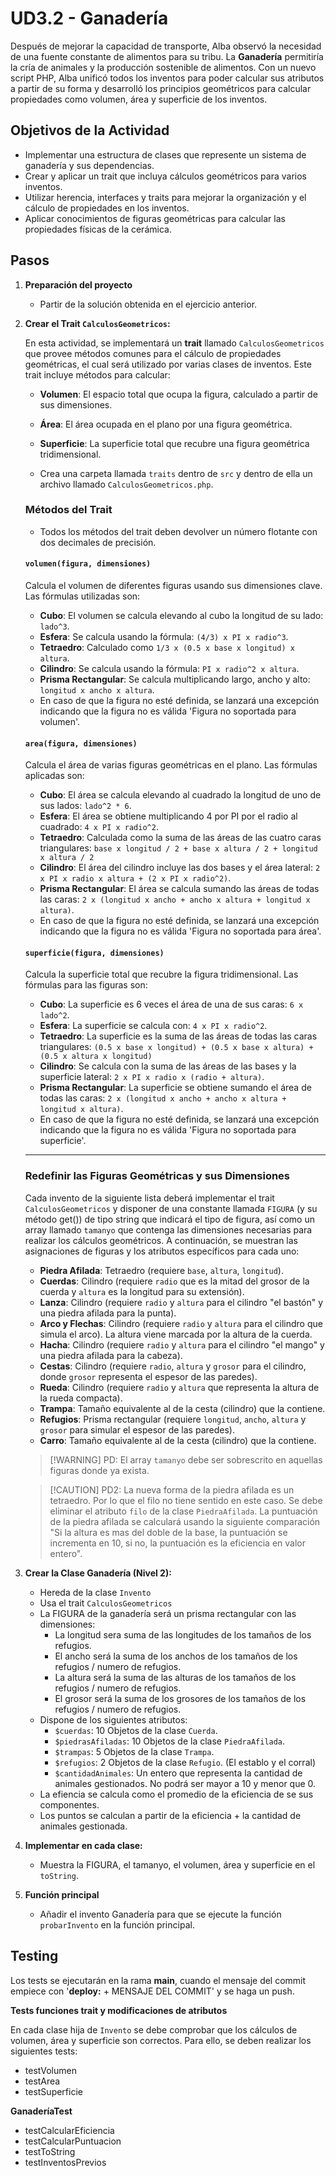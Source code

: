 # UD3.2 - Ganadería

Después de mejorar la capacidad de transporte, Alba observó la necesidad de una fuente constante de alimentos para su tribu. La **Ganadería** permitiría la cría de animales y la producción sostenible de alimentos. Con un nuevo script PHP, Alba unificó todos los inventos para poder calcular sus atributos a partir de su forma y desarrolló los principios geométricos para calcular propiedades como volumen, área y superficie de los inventos.

## Objetivos de la Actividad

- Implementar una estructura de clases que represente un sistema de ganadería y sus dependencias.
- Crear y aplicar un trait que incluya cálculos geométricos para varios inventos.
- Utilizar herencia, interfaces y traits para mejorar la organización y el cálculo de propiedades en los inventos.
- Aplicar conocimientos de figuras geométricas para calcular las propiedades físicas de la cerámica.

## Pasos

1. **Preparación del proyecto**
   - Partir de la solución obtenida en el ejercicio anterior.

2. **Crear el Trait `CalculosGeometricos`:**

   En esta actividad, se implementará un **trait** llamado `CalculosGeometricos` que provee métodos comunes para el cálculo de propiedades geométricas, el cual será utilizado por varias clases de inventos. Este trait incluye métodos para calcular:

   - **Volumen**: El espacio total que ocupa la figura, calculado a partir de sus dimensiones.
   - **Área**: El área ocupada en el plano por una figura geométrica.
   - **Superficie**: La superficie total que recubre una figura geométrica tridimensional.

   - Crea una carpeta llamada `traits` dentro de `src` y dentro de ella un archivo llamado `CalculosGeometricos.php`.

   ### Métodos del Trait

   - Todos los métodos del trait deben devolver un número flotante con dos decimales de precisión.

   #### `volumen(figura, dimensiones)`

   Calcula el volumen de diferentes figuras usando sus dimensiones clave. Las fórmulas utilizadas son:

   - **Cubo**: El volumen se calcula elevando al cubo la longitud de su lado: `lado^3`.
   - **Esfera**: Se calcula usando la fórmula: `(4/3) x PI x radio^3`.
   - **Tetraedro**: Calculado como `1/3 x (0.5 x base x longitud) x altura`.
   - **Cilindro**: Se calcula usando la fórmula: `PI x radio^2 x altura`.
   - **Prisma Rectangular**: Se calcula multiplicando largo, ancho y alto: `longitud x ancho x altura`.
   - En caso de que la figura no esté definida, se lanzará una excepción indicando que la figura no es válida 'Figura no soportada para volumen'.

   #### `area(figura, dimensiones)`

   Calcula el área de varias figuras geométricas en el plano. Las fórmulas aplicadas son:

   - **Cubo**: El área se calcula elevando al cuadrado la longitud de uno de sus lados: `lado^2 * 6`.
   - **Esfera**: El área se obtiene multiplicando 4 por PI por el radio al cuadrado: `4 x PI x radio^2`.
   - **Tetraedro**: Calculada como la suma de las áreas de las cuatro caras triangulares: `base x longitud / 2 + base x altura / 2 + longitud x altura / 2`
   - **Cilindro**: El área del cilindro incluye las dos bases y el área lateral: `2 x PI x radio x altura + (2 x PI x radio^2)`.
   - **Prisma Rectangular**: El área se calcula sumando las áreas de todas las caras: `2 x (longitud x ancho + ancho x altura + longitud x altura)`.
   - En caso de que la figura no esté definida, se lanzará una excepción indicando que la figura no es válida 'Figura no soportada para área'.

   #### `superficie(figura, dimensiones)`

   Calcula la superficie total que recubre la figura tridimensional. Las fórmulas para las figuras son:

   - **Cubo**: La superficie es 6 veces el área de una de sus caras: `6 x lado^2`.
   - **Esfera**: La superficie se calcula con: `4 x PI x radio^2`.
   - **Tetraedro**: La superficie es la suma de las áreas de todas las caras triangulares: `(0.5 x base x longitud) + (0.5 x base x altura) + (0.5 x altura x longitud)`
   - **Cilindro**: Se calcula con la suma de las áreas de las bases y la superficie lateral: `2 x PI x radio x (radio + altura)`.
   - **Prisma Rectangular**: La superficie se obtiene sumando el área de todas las caras: `2 x (longitud x ancho + ancho x altura + longitud x altura)`.
   - En caso de que la figura no esté definida, se lanzará una excepción indicando que la figura no es válida 'Figura no soportada para superficie'.

   ---

   ### Redefinir las Figuras Geométricas y sus Dimensiones

   Cada invento de la siguiente lista deberá implementar el trait `CalculosGeometricos` y disponer de una constante llamada `FIGURA` (y su método get()) de tipo string que indicará el tipo de figura, así como un array llamado `tamanyo` que contenga las dimensiones necesarias para realizar los cálculos geométricos. A continuación, se muestran las asignaciones de figuras y los atributos específicos para cada uno:

   - **Piedra Afilada**: Tetraedro (requiere `base`, `altura`, `longitud`).
   - **Cuerdas**: Cilindro (requiere `radio` que es la mitad del grosor de la cuerda y `altura` es la longitud para su extensión).
   - **Lanza**: Cilindro (requiere `radio` y `altura` para el cilindro "el bastón" y una piedra afilada para la punta).
   - **Arco y Flechas**: Cilindro (requiere `radio` y `altura` para el cilindro que simula el arco). La altura viene marcada por la altura de la cuerda.
   - **Hacha**: Cilindro (requiere `radio` y `altura` para el cilindro "el mango" y una piedra afilada para la cabeza).
   - **Cestas**: Cilindro (requiere `radio`, `altura` y `grosor` para el cilindro, donde `grosor` representa el espesor de las paredes).
   - **Rueda**: Cilindro (requiere `radio` y `altura` que representa la altura de la rueda compacta).
   - **Trampa**: Tamaño equivalente al de la cesta (cilindro) que la contiene.
   - **Refugios**: Prisma rectangular (requiere `longitud`, `ancho`, `altura` y `grosor` para simular el espesor de las paredes).
   - **Carro**: Tamaño equivalente al de la cesta (cilindro) que la contiene.

   > [!WARNING] PD: El array `tamanyo` debe ser sobrescrito en aquellas figuras donde ya exista.

   > [!CAUTION] PD2: La nueva forma de la piedra afilada es un tetraedro. Por lo que el filo no tiene sentido en este caso. Se debe eliminar el atributo `filo` de la clase `PiedraAfilada`. La puntuación de la piedra afilada se calculará usando la siguiente comparación "Si la altura es mas del doble de la base, la puntuación se incrementa en 10, si no, la puntuación es la eficiencia en valor entero".
  
3. **Crear la Clase Ganadería (Nivel 2):**
     - Hereda de la clase `Invento`
     - Usa el trait `CalculosGeometricos`
     - La FIGURA de la ganadería será un prisma rectangular con las dimensiones:
       - La longitud sera suma de las longitudes de los tamaños de los refugios.
       - El ancho será la suma de los anchos de los tamaños de los refugios / numero de refugios.
       - La altura será la suma de las alturas de los tamaños de los refugios / numero de refugios.
       - El grosor será la suma de los grosores de los tamaños de los refugios / numero de refugios.
     - Dispone de los siguientes atributos:
         - `$cuerdas`: 10 Objetos de la clase `Cuerda`.
         - `$piedrasAfiladas`: 10 Objetos de la clase `PiedraAfilada`.
         - `$trampas`: 5 Objetos de la clase `Trampa`.
         - `$refugios`: 2 Objetos de la clase `Refugio`. (El establo y el corral)
         - `$cantidadAnimales`: Un entero que representa la cantidad de animales gestionados. No podrá ser mayor a 10 y menor que 0.
     - La efiencia se calcula como el promedio de la eficiencia de se sus componentes.
     - Los puntos se calculan a partir de la eficiencia + la cantidad de animales gestionada.

4. **Implementar en cada clase:**
      - Muestra la FIGURA, el tamanyo, el volumen, área y superficie en el `toString`.

5. **Función principal**
   - Añadir el invento Ganadería para que se ejecute la función `probarInvento` en la función principal.

## Testing

Los tests se ejecutarán en la rama **main**, cuando el mensaje del commit empiece con '**deploy:** + MENSAJE DEL COMMIT' y se haga un push.

**Tests funciones trait y modificaciones de atributos**

En cada clase hija de `Invento` se debe comprobar que los cálculos de volumen, área y superficie son correctos. Para ello, se deben realizar los siguientes tests:

- testVolumen
- testArea
- testSuperficie

**GanaderíaTest**

- testCalcularEficiencia
- testCalcularPuntuacion
- testToString
- testInventosPrevios
